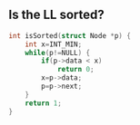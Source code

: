 
## Is the LL sorted?

```c++
int isSorted(struct Node *p) {
	int x=INT_MIN;
	while(p!=NULL) { 
		if(p->data < x) 
			return 0; 
		x=p->data; 
		p=p->next; 
	} 
	return 1;
}
```

